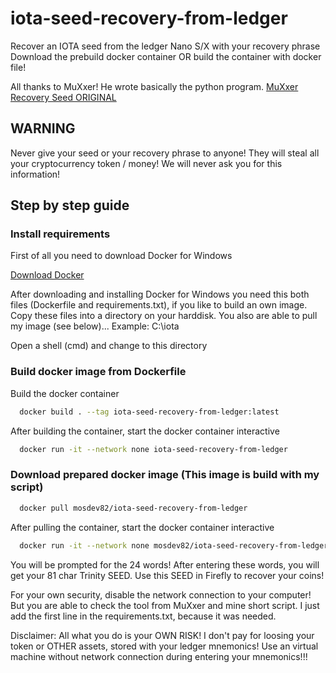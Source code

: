 # iota-seed-recovery-from-ledger 
Recover an IOTA seed from the ledger Nano S/X with your recovery phrase
Download the prebuild docker container OR build the container with docker file!

All thanks to MuXxer! He wrote basically the python program.
[MuXxer Recovery Seed ORIGINAL](https://github.com/muXxer/recover-iota-seed-from-ledger-mnemonics/)

## WARNING
Never give your seed or your recovery phrase to anyone! They will steal all your cryptocurrency token / money!
We will never ask you for this information!

## Step by step guide
### Install requirements

First of all you need to download Docker for Windows

[Download Docker](https://desktop.docker.com/win/stable/amd64/Docker%20Desktop%20Installer.exe?utm_source=docker&utm_medium=webreferral&utm_campaign=dd-smartbutton&utm_location=header)

After downloading and installing Docker for Windows you need this both files (Dockerfile and requirements.txt), if you like to build an own image. Copy these files into a directory on your harddisk. You also are able to pull my image (see below)...
Example: C:\iota

Open a shell (cmd) and change to this directory

### Build docker image from Dockerfile

Build the docker container
```sh
  docker build . --tag iota-seed-recovery-from-ledger:latest
```

After building the container, start the docker container interactive
```sh
  docker run -it --network none iota-seed-recovery-from-ledger
```

### Download prepared docker image (This image is build with my script)

```sh
  docker pull mosdev82/iota-seed-recovery-from-ledger
```

After pulling the container, start the docker container interactive
```sh
  docker run -it --network none mosdev82/iota-seed-recovery-from-ledger
```

You will be prompted for the 24 words! After entering these words, you will get your 81 char Trinity SEED.
Use this SEED in Firefly to recover your coins!

For your own security, disable the network connection to your computer! But you are able to check the tool from MuXxer and mine short script.
I just add the first line in the requirements.txt, because it was needed.

Disclaimer: All what you do is your OWN RISK! I don't pay for loosing your token or OTHER assets, stored with your ledger mnemonics!
Use an virtual machine without network connection during entering your mnemonics!!!
